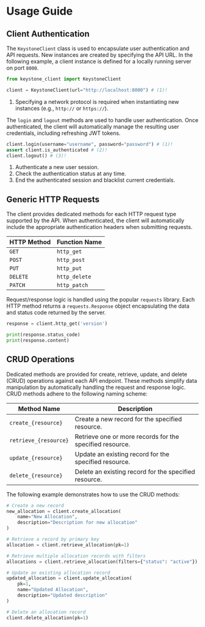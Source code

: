 # Usage Guide


## Client Authentication

The `KeystoneClient` class is used to encapsulate user authentication and API requests.
New instances are created by specifying the API URL.
In the following example, a client instance is defined for a locally running server on port `8000`.

```python
from keystone_client import KeystoneClient

client = KeystoneClient(url="http://localhost:8000") # (1)!
```

1. Specifying a network protocol is required when instantiating new instances (e.g., `http://` or `https://`).

The `login` and `logout` methods are used to handle user authentication.
Once authenticated, the client will automatically manage the resulting user credentials, including refreshing JWT tokens.

```python
client.login(username="username", password="password") # (1)!
assert client.is_authenticated # (2)!
client.logout() # (3)!
```

1. Authenticate a new user session.
2. Check the authentication status at any time.
3. End the authenticated session and blacklist current credentials.

## Generic HTTP Requests

The client provides dedicated methods for each HTTP request type supported by the API.
When authenticated, the client will automatically include the appropriate authentication headers when submitting requests.

| HTTP Method | Function Name |
|-------------|---------------|
| `GET`       | `http_get`    | 
| `POST`      | `http_post`   |
| `PUT`       | `http_put`    |
| `DELETE`    | `http_delete` |
| `PATCH`     | `http_patch`  |


Request/response logic is handled using the popular `requests` library.
Each HTTP method returns a `requests.Response` object encapsulating the data and status code returned by the server.

```python
response = client.http_get('version')

print(response.status_code)
print(response.content)
```


## CRUD Operations

Dedicated methods are provided for create, retrieve, update, and delete (CRUD) operations against each API endpoint. 
These methods simplify data manipulation by automatically handling the request and response logic.
CRUD methods adhere to the following naming scheme:

| Method Name           | Description                                              |
|-----------------------|----------------------------------------------------------|
| `create_{resource}`   | Create a new record for the specified resource.          |
| `retrieve_{resource}` | Retrieve one or more records for the specified resource. |
| `update_{resource}`   | Update an existing record for the specified resource.    |
| `delete_{resource}`   | Delete an existing record for the specified resource.    |

The following example demonstrates how to use the CRUD methods:

```python
# Create a new record
new_allocation = client.create_allocation(
    name="New Allocation",
    description="Description for new allocation"
)

# Retrieve a record by primary key
allocation = client.retrieve_allocation(pk=1)

# Retrieve multiple allocation records with filters
allocations = client.retrieve_allocation(filters={"status": "active"})

# Update an existing allocation record
updated_allocation = client.update_allocation(
    pk=1,
    name="Updated Allocation",
    description="Updated description"
)

# Delete an allocation record
client.delete_allocation(pk=1)
```

